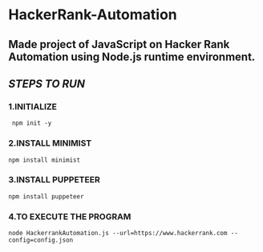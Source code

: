 # HackerRank-Automation

## Made project of JavaScript on Hacker Rank Automation using Node.js runtime environment.

## *STEPS TO RUN*

### 1.INITIALIZE 
     npm init -y
### 2.INSTALL MINIMIST 
    npm install minimist
### 3.INSTALL PUPPETEER 
    npm install puppeteer
### 4.TO EXECUTE THE PROGRAM 
    node HackerrankAutomation.js --url=https://www.hackerrank.com --config=config.json 
